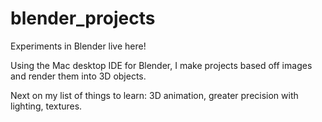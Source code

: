 # blender_projects

Experiments in Blender live here! 

Using the Mac desktop IDE for Blender, I make projects based off images and render them into 3D objects. 

Next on my list of things to learn: 3D animation, greater precision with lighting, textures. 
